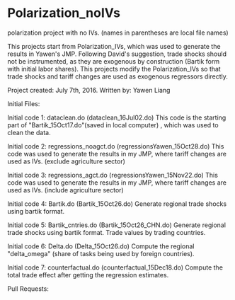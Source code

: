 # Polarization_noIVs
polarization project with no IVs. 
(names in parentheses are local file names)

This projects start from Polarization_IVs, which was used to generate the results in Yawen's JMP. Following David's suggestion, trade shocks should not be instrumented, as they are exogenous by construction (Bartik form with initial labor shares). This projects modify the Polarization_IVs so that trade shocks and tariff changes are used as exogenous regressors directly. 

Project created: July 7th, 2016.
Written by: Yawen Liang

Initial Files:

Initial code 1: dataclean.do (dataclean_16Jul02.do)
This code is the starting part of "Bartik_15Oct17.do"(saved in local computer) , which was used to clean the data.

Initial code 2: regressions_noagct.do (regressionsYawen_15Oct28.do)
This code was used to generate the results in my JMP, where tariff changes are used as IVs. (exclude agriculture sector)

Initial code 3: regressions_agct.do (regressionsYawen_15Nov22.do)
This code was used to generate the results in my JMP, where tariff changes are used as IVs. (include agriculture sector)

Initial code 4: Bartik.do (Bartik_15Oct26.do)
Generate regional trade shocks using bartik format.

Initial code 5: Bartik_cntries.do (Bartik_15Oct26_CHN.do)
Generate regional trade shocks using bartik format. Trade values by trading countries.

Initial code 6: Delta.do (Delta_15Oct26.do)
Compute the regional "delta_omega" (share of tasks being used by foreign countries).

Initial code 7: counterfactual.do (counterfactual_15Dec18.do)
Compute the total trade effect after getting the regression estimates.

Pull Requests:

